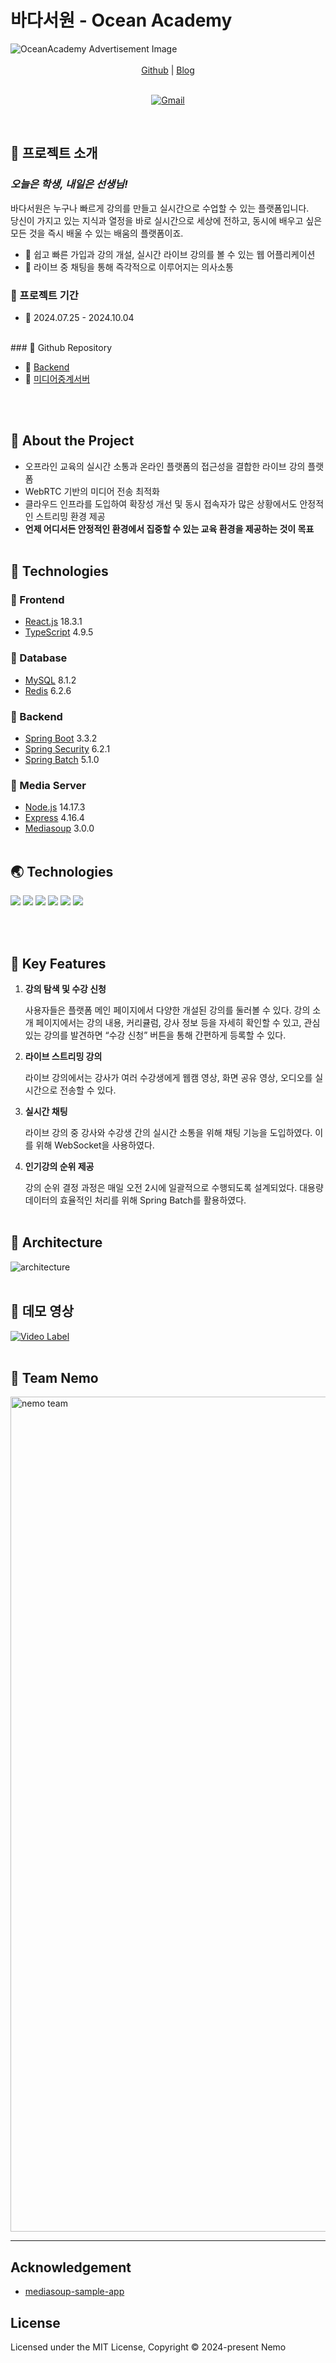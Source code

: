 # 바다서원 - Ocean Academy

<img alt="OceanAcademy Advertisement Image" src='https://github.com/user-attachments/assets/65a6d043-a54d-474c-b60e-fddbc173045e'>

<br/>
<br/>
<div align="center">
    <a href="https://github.com/100-hours-a-week/5-nemo-oceanAcademy-be">Github</a> |
    <a href="https://gobyeonghu.github.io/oceanacademy/2024/06/08/OceanAcademy.html">Blog</a>
</div>
<br/>
<div align="center">

[![Gmail](https://img.shields.io/badge/Email-ktb.nemo%40gmail.com-blue.svg)](mailto:ktb.nemo@gmail.com)

</div>
<br />

## 🪼 프로젝트 소개
### _오늘은 학생, 내일은 선생님!_
바다서원은 누구나 빠르게 강의를 만들고 실시간으로 수업할 수 있는 플랫폼입니다. <br />
당신이 가지고 있는 지식과 열정을 바로 실시간으로 세상에 전하고, 동시에 배우고 싶은 모든 것을 즉시 배울 수 있는 배움의 플랫폼이죠.

- 🦀 쉽고 빠른 가입과 강의 개설, 실시간 라이브 강의를 볼 수 있는 웹 어플리케이션
- 🦀 라이브 중 채팅을 통해 즉각적으로 이루어지는 의사소통

### 🐬 프로젝트 기간
- 🦀 2024.07.25 - 2024.10.04
<br/>
### 🐬 Github Repository

- 🦀 [Backend](https://github.com/100-hours-a-week/5-nemo-oceanAcademy-be)
- 🦀 [미디어중계서버](https://github.com/100-hours-a-week/5-nemo-oceanAcademy-be-webrtc)

<br/><br/>
## 🪼 About the Project
- 오프라인 교육의 실시간 소통과 온라인 플랫폼의 접근성을 결합한 라이브 강의 플랫폼
- WebRTC 기반의 미디어 전송 최적화
- 클라우드 인프라를 도입하여 확장성 개선 및 동시 접속자가 많은 상황에서도 안정적인 스트리밍 환경 제공
- **언제 어디서든 안정적인 환경에서 집중할 수 있는 교육 환경을 제공하는 것이 목표**
<br/><br/>
## 🪼 Technologies
### 🐡 Frontend
- [React.js](https://ko.legacy.reactjs.org/) 18.3.1
- [TypeScript](https://www.typescriptlang.org/) 4.9.5
### 🐡 Database
- [MySQL](https://www.mysql.com/) 8.1.2
- [Redis](https://redis.io/) 6.2.6
### 🐡 Backend  
- [Spring Boot](https://spring.io/) 3.3.2
- [Spring Security](https://spring.io/projects/spring-security) 6.2.1
- [Spring Batch](https://spring.io/projects/spring-batch) 5.1.0
### 🐡 Media Server
- [Node.js](https://nodejs.org/) 14.17.3
- [Express](https://expressjs.com/) 4.16.4
- [Mediasoup](https://mediasoup.org/) 3.0.0
<br/><br/>
## 🌏 Technologies

<p>
  <img src="https://img.shields.io/badge/TypeScript-3178C6?style=for-the-badge&logo=TypeScript&logoColor=black">
  <img src="https://img.shields.io/badge/React-61DAFB?style=for-the-badge&logo=React&logoColor=black">
  <img src="https://img.shields.io/badge/Styled Components-DB7093?style=for-the-badge&logo=styled-components&logoColor=white">
  <img src="https://img.shields.io/badge/CSS Modules-1572B6?style=for-the-badge&logo=css3&logoColor=white">
  <img src="https://img.shields.io/badge/Redux-764ABC?style=for-the-badge&logo=Redux&logoColor=white">
  <img src="https://img.shields.io/badge/WebRTC-333333?style=for-the-badge&logo=WebRTC&logoColor=white">
</p>
<br/><br/>

## 🪼 Key Features

1. **강의 탐색 및 수강 신청**
   
    사용자들은 플랫폼 메인 페이지에서 다양한 개설된 강의를 둘러볼 수 있다. 강의 소개
    페이지에서는 강의 내용, 커리큘럼, 강사 정보 등을 자세히 확인할 수 있고, 관심 있는
    강의를 발견하면 “수강 신청” 버튼을 통해 간편하게 등록할 수 있다.

2. **라이브 스트리밍 강의**
   
    라이브 강의에서는 강사가 여러 수강생에게 웹캠 영상, 화면 공유 영상, 오디오를 실시간으로 전송할 수 있다.

3. **실시간 채팅**
   
    라이브 강의 중 강사와 수강생 간의 실시간 소통을 위해 채팅 기능을 도입하였다.
    이를 위해 WebSocket을 사용하였다.

4. **인기강의 순위 제공**
   
    강의 순위 결정 과정은 매일 오전 2시에 일괄적으로 수행되도록 설계되었다. 
    대용량 데이터의 효율적인 처리를 위해 Spring Batch를 활용하였다.
<br/><br/>
## 🪼 Architecture
![architecture](https://gobyeonghu.github.io/PostImages/2024-10-22-OceanAcademy/architecture.png)
<br/><br/>
## 🪼 데모 영상
[![Video Label](http://img.youtube.com/vi/vAiGR7wuHDE/0.jpg)](https://youtu.be/vAiGR7wuHDE)
<br/><br/>
## 🪼 Team Nemo
<img width="1336" alt="nemo team" src="https://github.com/user-attachments/assets/02d01b54-a95a-46fd-8e57-d92128dc79b8">

---

## Acknowledgement

- [mediasoup-sample-app](https://github.com/mkhahani/mediasoup-sample-app)


## License

Licensed under the MIT License, Copyright © 2024-present Nemo


<!--Url for Badges-->
[license-shield]: https://img.shields.io/github/license/dev-ujin/readme-template?labelColor=D8D8D8&color=04B4AE
[repository-size-shield]: https://img.shields.io/github/repo-size/dev-ujin/readme-template?labelColor=D8D8D8&color=BE81F7
[issue-closed-shield]: https://img.shields.io/github/issues-closed/dev-ujin/readme-template?labelColor=D8D8D8&color=FE9A2E

<!--Url for Buttons-->
[readme-eng-shield]: https://img.shields.io/badge/-readme%20in%20english-2E2E2E?style=for-the-badge
[view-demo-shield]: https://img.shields.io/badge/-%F0%9F%98%8E%20view%20demo-F3F781?style=for-the-badge
[view-demo-url]: https://dev-ujin.github.io
[report-bug-shield]: https://img.shields.io/badge/-%F0%9F%90%9E%20report%20bug-F5A9A9?style=for-the-badge
[report-bug-url]: https://github.com/dev-ujin/readme-template/issues
[request-feature-shield]: https://img.shields.io/badge/-%E2%9C%A8%20request%20feature-A9D0F5?style=for-the-badge
[request-feature-url]: https://github.com/dev-ujin/readme-template/issues

<!--URLS-->
[license-url]: LICENSE.md
[contribution-url]: CONTRIBUTION.md
[readme-eng-url]: ../README.md
